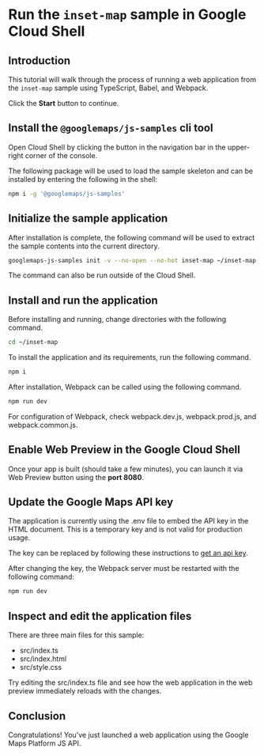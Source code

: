 # Run the `inset-map` sample in Google Cloud Shell

<walkthrough-tutorial-duration duration="10"/>

## Introduction

This tutorial will walk through the process of running a web application from
the `inset-map` sample using TypeScript, Babel, and Webpack.

Click the **Start** button to continue.

## Install the `@googlemaps/js-samples` cli tool

Open Cloud Shell by clicking the
<walkthrough-cloud-shell-icon></walkthrough-cloud-shell-icon> button in the
navigation bar in the upper-right corner of the console.

The following package will be used to load the sample skeleton and can be
installed by entering the following in the shell:

```bash
npm i -g '@googlemaps/js-samples'
```

## Initialize the sample application

After installation is complete, the following command will be used to extract
the sample contents into the current directory.

```bash
googlemaps-js-samples init -v --no-open --no-hot inset-map ~/inset-map
```

The command can also be run outside of the Cloud Shell.

## Install and run the application

Before installing and running, change directories with the following command.

```bash
cd ~/inset-map
```

To install the application and its requirements, run the following command.

```bash
npm i
```

After installation, Webpack can be called using the following command.

```bash
npm run dev
```

For configuration of Webpack, check
<walkthrough-editor-open-file filePath="inset-map/webpack.dev.js">webpack.dev.js</walkthrough-editor-open-file>,
<walkthrough-editor-open-file filePath="inset-map/webpack.prod.js">webpack.prod.js</walkthrough-editor-open-file>,
and
<walkthrough-editor-open-file filePath="inset-map/webpack.common.js">webpack.common.js</walkthrough-editor-open-file>.

## Enable Web Preview in the Google Cloud Shell

Once your app is built (should take a few minutes), you can launch it via
<walkthrough-spotlight-pointer target="cloudshell" spotlightId="devshell-web-preview-button">Web
Preview button</walkthrough-spotlight-pointer> using the **port 8080**.

## Update the Google Maps API key

The application is currently using the
<walkthrough-editor-open-file filePath="inset-map/.env">.env</walkthrough-editor-open-file>
file to embed the API key in the HTML document. This is a temporary key and is
not valid for production usage.

The key can be replaced by following these instructions to
[get an api key](https://developers.google.com/maps/documentation/javascript/get-api-key).

After changing the key, the Webpack server must be restarted with the following
command:

```bash
npm run dev
```

## Inspect and edit the application files

There are three main files for this sample:

*   <walkthrough-editor-open-file filePath="inset-map/src/index.ts">src/index.ts</walkthrough-editor-open-file>
*   <walkthrough-editor-open-file filePath="inset-map/src/index.html">src/index.html</walkthrough-editor-open-file>
*   <walkthrough-editor-open-file filePath="inset-map/src/style.css">src/style.css</walkthrough-editor-open-file>

Try editing the <walkthrough-editor-open-file filePath="inset-map/src/index.ts">src/index.ts</walkthrough-editor-open-file> file and see how the web application in the web preview immediately reloads with the changes.

## Conclusion

<walkthrough-conclusion-trophy></walkthrough-conclusion-trophy>

Congratulations! You've just launched a web application using the Google Maps
Platform JS API.
